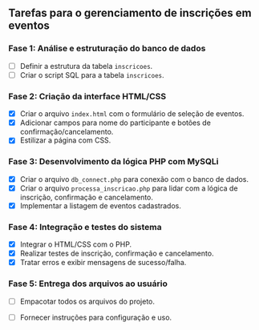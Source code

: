 ## Tarefas para o gerenciamento de inscrições em eventos

### Fase 1: Análise e estruturação do banco de dados
- [ ] Definir a estrutura da tabela `inscricoes`.
- [ ] Criar o script SQL para a tabela `inscricoes`.

### Fase 2: Criação da interface HTML/CSS
- [x] Criar o arquivo `index.html` com o formulário de seleção de eventos.
- [x] Adicionar campos para nome do participante e botões de confirmação/cancelamento.
- [x] Estilizar a página com CSS.

### Fase 3: Desenvolvimento da lógica PHP com MySQLi
- [x] Criar o arquivo `db_connect.php` para conexão com o banco de dados.
- [x] Criar o arquivo `processa_inscricao.php` para lidar com a lógica de inscrição, confirmação e cancelamento.
- [x] Implementar a listagem de eventos cadastrados.

### Fase 4: Integração e testes do sistema
- [x] Integrar o HTML/CSS com o PHP.
- [x] Realizar testes de inscrição, confirmação e cancelamento.
- [x] Tratar erros e exibir mensagens de sucesso/falha.

### Fase 5: Entrega dos arquivos ao usuário
- [ ] Empacotar todos os arquivos do projeto.
- [ ] Fornecer instruções para configuração e uso.

